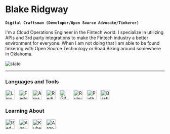 # Blake Ridgway 

**`Digital Craftsman (Developer/Open Source Advocate/Tinkerer)`**

I'm a Cloud Operations Engineer in the Fintech world. I specialize in utilizing APIs and 3rd party integrations 
to make the Fintech industry a better environment for everyone. When I am not doing that I am able
to be found tinkering with Open Source Technology or Road Biking around somewhere in Oklahoma.

   <p align="left">
         <img alt="state" src="https://custom-icon-badges.demolab.com/badge/Oklahoma-USA-purple?style=for-the-badge&logo=location&logoColor=white"/></a>
    </p>
    
---

### Languages and Tools

<img align="left" alt="Linux" width="30px" style="padding-right:10px;" src="https://cdn.jsdelivr.net/gh/devicons/devicon/icons/linux/linux-original.svg" />
<img align="left" alt="Fedora" width="30px" style="padding-right:10px;" src="https://cdn.jsdelivr.net/gh/devicons/devicon/icons/fedora/fedora-plain.svg" />
<img align="left" alt="Amazon Web Services" width="30px" style="padding-right:10px;" src="https://cdn.jsdelivr.net/gh/devicons/devicon/icons/amazonwebservices/amazonwebservices-original.svg" />
<img align="left" alt="Redis" width="30px" style="padding-right:10px;" src="https://cdn.jsdelivr.net/gh/devicons/devicon/icons/redis/redis-plain.svg" />
<img align="left" alt="Git" width="30px" style="padding-right:10px;" src="https://cdn.jsdelivr.net/gh/devicons/devicon/icons/git/git-original.svg" />
<img align="left" alt="Ruby" width="30px" style="padding-right:10px;" src="https://cdn.jsdelivr.net/gh/devicons/devicon/icons/ruby/ruby-original-wordmark.svg"/>
<img align="left" alt="Python" width="30px" style="padding-right:10px;" src="https://cdn.jsdelivr.net/gh/devicons/devicon/icons/python/python-plain.svg" />
<img align="left" alt="Bash" width="30px" style="padding-right:10px;" src="https://cdn.jsdelivr.net/gh/devicons/devicon/icons/bash/bash-original.svg" />

<br />

#

### Learning About

<img align="left" alt="Red Hat" width="30px" style="padding-right:10px;" src="https://cdn.jsdelivr.net/gh/devicons/devicon/icons/redhat/redhat-original.svg" />
<img align="left" alt="Ansible" width="30px" style="padding-right:10px;" src="https://cdn.jsdelivr.net/gh/devicons/devicon/icons/ansible/ansible-original.svg" />
<img align="left" alt="Kubernetes" width="30px" style="padding-right:10px;" src="https://cdn.jsdelivr.net/gh/devicons/devicon/icons/kubernetes/kubernetes-plain.svg" />
<img align="left" alt="ArgoCD" width="30px" style="padding-right:10px;" src="https://cdn.jsdelivr.net/gh/devicons/devicon/icons/argocd/argocd-original.svg" />

<br />


#

[website]: https://blakeridgway.dev
